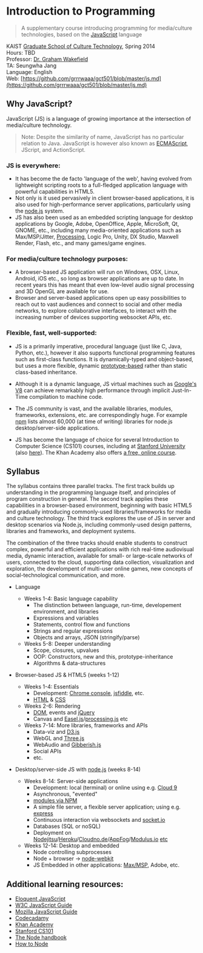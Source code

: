 # Introduction to Programming

> A supplementary course introducing programming for media/culture technologies, based on the [JavaScript](http://en.wikipedia.org/wiki/JavaScript) language

KAIST [Graduate School of Culture Technology](http://ct.kaist.ac.kr), Spring 2014   
Hours: TBD   
Professor: [Dr. Graham Wakefield](http://www.grahamwakefield.net)   
TA: Seungwha Jang      
Language: English   
Web: [https://github.com/grrrwaaa/gct501/blob/master/js.md](https://github.com/grrrwaaa/gct501/blob/master/js.md)

## Why JavaScript?

JavaScript (JS) is a language of growing importance at the intersection of media/culture technology. 

> Note: Despite the similarity of name, JavaScript has no particular relation to Java. JavaScript is however also known as [ECMAScript](http://en.wikipedia.org/wiki/ECMAScript), JScript, and ActionScript.

### JS is everywhere:

- It has become the de facto 'language of the web', having evolved from lightweight scripting roots to a full-fledged application language with powerful capabilities in HTML5. 
- Not only is it used pervasively in client browser-based applications, it is also used for high-performance server applications, particularly using the [node.js](http://nodejs.org/) system. 
- JS has also been used as an embedded scripting language for desktop applications by Google, Adobe, OpenOffice, Apple, MicroSoft, Qt, GNOME, etc., including many media-oriented applications such as Max/MSP/Jitter, [Processing](http://en.wikipedia.org/wiki/Processing.js), Logic Pro, Unity, DX Studio, Maxwell Render, Flash, etc., and many games/game engines.

### For media/culture technology purposes:

- A browser-based JS application will run on Windows, OSX, Linux, Android, iOS etc., so long as browser applications are up to date. In recent years this has meant that even low-level audio signal processing and 3D OpenGL are available for use. 
- Browser and server-based applications open up easy possibilities to reach out to vast audiences and connect to social and other media networks, to explore collaborative interfaces, to interact with the increasing number of devices supporting websocket APIs, etc.

### Flexible, fast, well-supported:

- JS is a primarily imperative, procedural language (just like C, Java, Python, etc.), however it also supports functional programming features such as first-class functions. It is dynamically-typed and object-based, but uses a more flexible, dynamic [prototype-based](http://en.wikipedia.org/wiki/Prototype-based_programming) rather than static class-based inheritance. 

- Although it is a dynamic language, JS virtual machines such as [Google's V8](http://en.wikipedia.org/wiki/V8_(JavaScript_engine)) can achieve remarkably high performance through implicit Just-In-Time compilation to machine code.  

- The JS community is vast, and the available libraries, modules, frameworks, extensions, etc. are correspondingly huge. For example [npm](https://www.npmjs.org/) lists almost 60,000 (at time of writing) libraries for node.js desktop/server-side applications. 

- JS has become the language of choice for several Introduction to Computer Science (CS101) courses, including at [Stanford University](http://www.stanford.edu/class/cs101/) (also [here](https://www.coursera.org/course/cs101)). The Khan Academy also offers [a free, online course](https://www.khanacademy.org/cs).

## Syllabus

The syllabus contains three parallel tracks. The first track builds up understanding in the programming language itself, and principles of program construction in general. The second track applies these capabilities in a browser-based environment, beginning with basic HTML5 and gradually introducing commonly-used libraries/frameworks for media and culture technology. The third track explores the use of JS in server and desktop scenarios via Node.js, including commonly-used design patterns, libraries and frameworks, and deployment systems. 

The combination of the three tracks should enable students to construct complex, powerful and efficient applications with rich real-time audiovisual media, dynamic interaction, available for small- or large-scale networks of users, connected to the cloud, supporting data collection, visualization and exploration, the develompent of multi-user online games, new concepts of social-technological communication, and more. 

- Language 
	- Weeks 1-4: Basic language capability
		- The distinction between language, run-time, developement environment, and libraries
		- Expressions and variables
		- Statements, control flow and functions
		- Strings and regular expressions
		- Objects and arrays, JSON (stringify/parse)
	- Weeks 5-8: Deeper understanding
		- Scope, closures, upvalues
		- OOP: Constructors, new and this, prototype-inheritance
		- Algorithms & data-structures
	
- Browser-based JS & HTML5 (weeks 1-12)
	- Weeks 1-4: Essentials
		- Development: [Chrome console](https://developers.google.com/chrome-developer-tools/docs/console), [jsfiddle](http://jsfiddle.net/), etc.
		- [HTML](http://www.w3schools.com/html/) & [CSS](http://www.w3schools.com/css/default.asp)
	- Weeks 2-6: Rendering
		- [DOM](http://www.w3schools.com/js/js_htmldom.asp), events and [jQuery](http://jquery.com/)
		- Canvas and [Easel.js](http://www.createjs.com/#!/EaselJS)/[processing.js](http://processingjs.org/articles/jsQuickStart.html) etc
	- Weeks 7-14: More libraries, frameworks and APIs
		- Data-viz and [D3.js](http://d3js.org/)
		- WebGL and [Three.js](http://threejs.org/)
		- WebAudio and [Gibberish.js](http://www.charlie-roberts.com/gibberish/)
		- Social APIs
		- etc.

- Desktop/server-side JS with [node.js](http://nodejs.org/) (weeks 8-14)
	- Weeks 8-14: Server-side applications
		- Development: local (terminal) or online using e.g. [Cloud 9](https://c9.io/)
		- Asynchronous, "evented"
		- [modules via NPM](https://www.npmjs.org/)
		- A simple file server, a flexible server application; using e.g. [express](http://expressjs.com/)
		- Continuous interaction via websockets and [socket.io](http://socket.io/)
		- Databases (SQL or noSQL)
		- Deployment on [Nodejitsu](https://www.nodejitsu.com/)/[Heroku](https://www.heroku.com/)/[Cloudno.de](http://cloudno.de/)/[AppFog](https://www.appfog.com/)/[Modulus.io](https://modulus.io/) [etc](https://github.com/joyent/node/wiki/node-hosting)
	- Weeks 12-14: Desktop and embedded
		- Node controlling subprocesses
		- Node + browser -> [node-webkit](https://github.com/rogerwang/node-webkit/wiki)
		- JS Embedded in other applications: [Max/MSP](http://www.cycling74.com/docs/max5/tutorials/max-tut/javascriptchapter01.html), Adobe, etc.

## Additional learning resources:

- [Eloquent JavaScript](http://eloquentjavascript.net/contents.html)
- [W3C JavaScript Guide](http://www.w3schools.com/js/)
- [Mozilla JavaScript Guide](https://developer.mozilla.org/en-US/docs/Web/JavaScript/Guide)
- [Codecadamy](http://www.codecademy.com/tracks/javascript)
- [Khan Academy](https://www.khanacademy.org/cs/programming)
- [Stanford CS101](https://www.coursera.org/course/cs101)
- [The Node handbook](http://www.nodebeginner.org/)
- [How to Node](http://howtonode.org/)

